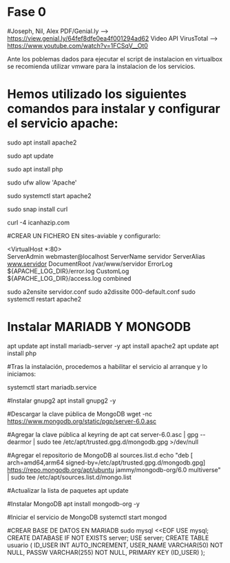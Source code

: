 # Fase 0
#Joseph, Nil, Alex
PDF/Genial.ly --> https://view.genial.ly/64fef8dfe0ea4f001294ad62
Video API VirusTotal --> https://www.youtube.com/watch?v=1FCSqV__Ot0

Ante los poblemas dados para ejecutar el script de instalacion en virtualbox se recomienda utilizar vmware para la instalacion de los servicios.

# Hemos utilizado los siguientes comandos para instalar y configurar el servicio apache:

sudo apt install apache2

sudo apt update

sudo apt install php

sudo ufw allow 'Apache'

sudo systemctl start apache2

sudo snap install curl

curl -4 icanhazip.com

#CREAR UN FICHERO EN sites-aviable y configurarlo:

<VirtualHost *:80>      
ServerAdmin webmaster@localhost
ServerName servidor
ServerAlias www.servidor
DocumentRoot /var/www/servidor
ErrorLog ${APACHE_LOG_DIR}/error.log
CustomLog ${APACHE_LOG_DIR}/access.log combined
</VirtualHost>

sudo a2ensite servidor.conf
sudo a2dissite 000-default.conf
sudo systemctl restart apache2

# Instalar MARIADB Y MONGODB

apt update
apt install mariadb-server -y
apt install apache2
apt update
apt install php

#Tras la instalación, procedemos a habilitar el servicio al arranque y lo iniciamos:

systemctl start mariadb.service
 
#Instalar gnupg2
apt install gnupg2 -y

#Descargar la clave pública de MongoDB
wget -nc https://www.mongodb.org/static/pgp/server-6.0.asc

#Agregar la clave pública al keyring de apt
cat server-6.0.asc | gpg --dearmor | sudo tee /etc/apt/trusted.gpg.d/mongodb.gpg >/dev/null

#Agregar el repositorio de MongoDB al sources.list.d
echo "deb [ arch=amd64,arm64 signed-by=/etc/apt/trusted.gpg.d/mongodb.gpg] https://repo.mongodb.org/apt/ubuntu jammy/mongodb-org/6.0 multiverse" | sudo tee /etc/apt/sources.list.d/mongo.list

#Actualizar la lista de paquetes
apt update

#Instalar MongoDB
apt install mongodb-org -y

#Iniciar el servicio de MongoDB
systemctl start mongod

#CREAR BASE DE DATOS EN MARIADB
sudo mysql <<EOF
USE mysql;
CREATE DATABASE IF NOT EXISTS server;
USE server;
CREATE TABLE usuario (
    ID_USER INT AUTO_INCREMENT,
    USER_NAME VARCHAR(50) NOT NULL,
    PASSW VARCHAR(255) NOT NULL,
    PRIMARY KEY (ID_USER)
);

